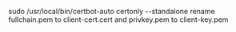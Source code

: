 sudo /usr/local/bin/certbot-auto certonly --standalone
rename fullchain.pem to client-cert.cert and privkey.pem to client-key.pem
